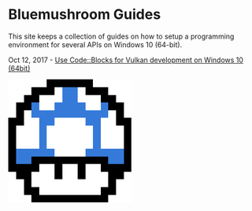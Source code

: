 Bluemushroom Guides
===================

This site keeps a collection of guides on how to setup a programming
environment for several APIs on Windows 10 (64-bit).

Oct 12, 2017 - [Use Code::Blocks for Vulkan development on Windows 10 (64bit)][1]

![](./img/bluemushroom_200x200.png)

[1]: vulkan_codeblocks_guide.md
